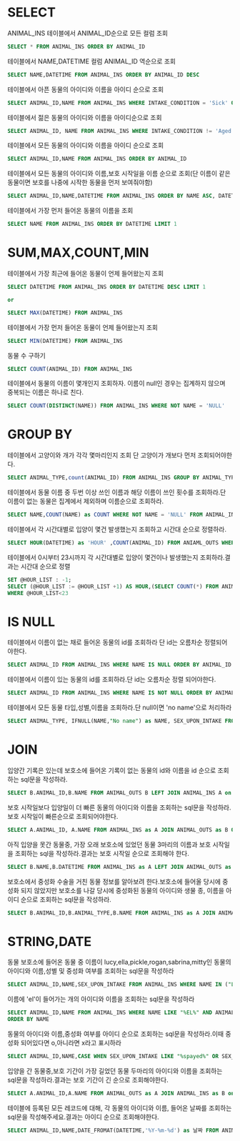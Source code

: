 # SELECT

ANIMAL_INS  테이블에서 ANIMAL_ID순으로 모든 컬럼 조회

```SQL
SELECT * FROM ANIMAL_INS ORDER BY ANIMAL_ID

```

테이블에서 NAME,DATETIME 컬럼 ANIMAL_ID 역순으로 조회

```SQL
SELECT NAME,DATETIME FROM ANIMAL_INS ORDER BY ANIMAL_ID DESC
```

테이블에서 아픈 동물의 아이디와 이름을 아이디 순으로 조회

```SQL
SELECT ANIMAL_ID,NAME FROM ANIMAL_INS WHERE INTAKE_CONDITION = 'Sick' ORDER BY ANIMAL_ID
```

테이블에서 젊은 동물의 아이디와 이름을 아이디순으로 조회
```SQL
SELECT ANIMAL_ID, NAME FROM ANIMAL_INS WHERE INTAKE_CONDITION != 'Aged' ORDER BY ANIMAL_ID
```

테이블에서 모든 동물의 아이디와 이름을 아이디 순으로 조회

```SQL
SELECT ANIMAL_ID,NAME FROM ANIMAL_INS ORDER BY ANIMAL_ID
```

테이블에서 모든 동물의 아이디와 이름,보호 시작일을 이름 순으로 조회(단 이름이 같은 동물이면 보호를 나중에 시작한 동물을 먼저 보여줘야함)

```SQL
SELECT ANIMAL_ID,NAME,DATETIME FROM ANIMAL_INS ORDER BY NAME ASC, DATETIME DESC
```

테이블에서 가장 먼저 들어온 동물의 이름을 조회

```SQL
SELECT NAME FROM ANIMAL_INS ORDER BY DATETIME LIMIT 1
```
# SUM,MAX,COUNT,MIN
테이블에서 가장 최근에 들어온 동물이 언제 들어왔는지 조회
```SQL
SELECT DATETIME FROM ANIMAL_INS ORDER BY DATETIME DESC LIMIT 1

or

SELECT MAX(DATETIME) FROM ANIMAL_INS

```

테이블에서 가장 먼저 들어온 동물이 언제 들어왔는지 조회

```SQL
SELECT MIN(DATETIME) FROM ANIMAL_INS
```

동물 수 구하기
```SQL
SELECT COUNT(ANIMAL_ID) FROM ANIMAL_INS
```
테이블에서 동물의 이름이 몇개인지 조회하자. 이름이 null인 경우는 집계하지 않으며 중복되는 이름은 하나로 친다.
```SQL
SELECT COUNT(DISTINCT(NAME)) FROM ANIMAL_INS WHERE NOT NAME = 'NULL'
``` 

# GROUP BY
테이블에서 고양이와 개가 각각 몇마리인지 조회
단 고양이가 개보다 먼저 조회되어야한다.
```SQL
SELECT ANIMAL_TYPE,count(ANIMAL_ID) FROM ANIMAL_INS GROUP BY ANIMAL_TYPE ORDER BY ANIMAL_TYPE ASC
```

테이블에서 동물 이름 중 두번 이상 쓰인 이름과 해당 이름이 쓰인 횟수를 조회하라.단 이름이 없는 동물은 집계에서 제외하며 이름순으로 조회하라.

```SQL
SELECT NAME,COUNT(NAME) as COUNT WHERE NOT NAME = 'NULL' FROM ANIMAL_INS GROUP BY NAME HAVING COUNT > 1 ORDER BY NAME
```

테이블에서 각 시간대별로 입양이 몇건 발생했는지 조회하고 시간대 순으로 정렬하라.
```SQL
SELECT HOUR(DATETIME) as 'HOUR' ,COUNT(ANIMAL_ID) FROM ANIAML_OUTS WHERE HOUR(DATETIME)>=9 and HOUR(DATETIME)<20 GROUP BY HOUR ORDER BY HOUR
```

테이블에서 0시부터 23시까지 각 시간대별로 입양이 몇건이나 발생했는지 조회하라.결과는 시간대 순으로 정렬
```SQL
SET @HOUR_LIST : -1;
SELECT (@HOUR_LIST := @HOUR_LIST +1) AS HOUR,(SELECT COUNT(*) FROM ANIMAL_OUTS WHERE HOUR(DATETIME) = @HOUR_LIST) AS COUNT FROM ANIMAL_OUTS
WHERE @HOUR_LIST<23
```



# IS NULL
테이블에서 이름이 없는 채로 들어온 동물의 id를 조회하라 단 id는 오름차순 정렬되어야한다.

```SQL
SELECT ANIMAL_ID FROM ANIMAL_INS WHERE NAME IS NULL ORDER BY ANIMAL_ID
```

테이블에서 이름이 있는 동물의 id를 조회하라.단 id는 오름차순 정렬 되어야한다.

```SQL
SELECT ANIMAL_ID FROM ANIMAL_INS WHERE NAME IS NOT NULL ORDER BY ANIMAL_ID
```
테이블에서 모든 동물 타입,성별,이름을 조회하라.단 null이면 'no name'으로 처리하라
```SQL
SELECT ANIMAL_TYPE, IFNULL(NAME,"No name") as NAME, SEX_UPON_INTAKE FROM ANIMAL_INS 
```

# JOIN
입양간 기록은 있는데 보호소에 들어온 기록이 없는 동물의 id와 이름을 id 순으로 조회하는 sql문을 작성하라.
```SQL
SELECT B.ANIMAL_ID,B.NAME FROM ANIMAL_OUTS B LEFT JOIN ANIMAL_INS A on B.ANIMAL_ID = A.ANIMAL_ID WHERE A.ANIMAL_ID IS NULL
```

보호 시작일보다 입양일이 더 빠른 동물의 아이디와 이름을 조회하는 sql문을 작성하라.보호 시작일이 빠른순으로 조회되어야한다.
```SQL
SELECT A.ANIMAL_ID, A.NAME FROM ANIMAL_INS as A JOIN ANIMAL_OUTS as B ON A.ANIMAL_ID = B.ANIMAL_ID where B.DATETIME<A.DATETIME ORDER BY A.DATETIME
```

아직 입양을 못간 동물중, 가장 오래 보호소에 있었던 동물 3마리의 이름과 보호 시작일을 조회하는 sql을 작성하라.결과는 보호 시작일 순으로 조회해야 한다.
```SQL
SELECT B.NAME,B.DATETIME FROM ANIMAL_INS as A LEFT JOIN ANIMAL_OUTS as B on A.ANIMAL_ID = B.ANIMAL_ID where B.ANIMAL_ID IS NULL ORDER BY A.DATETIME LIMIT 3
```

보호소에서 중성화 수술을 거친 동물 정보를 알아보려 한다.보호소에 들어올 당시에 중성화 되지 않았지만 보호소를 나갈 당시에 중성화된 동물의 아이디와 생물 종, 이름을 아이디 순으로 조회하는 sql문을 작성하라.

```SQL
SELECT B.ANIMAL_ID,B.ANIMAL_TYPE,B.NAME FROM ANIMAL_INS as A JOIN ANIMAL_OUTS as B on A.ANIMAL_ID = B.ANIMAL_ID where A.SEX_UPON_INTAKE != B.SEX_UPON_OUTCOME ORDER BY B.ANIMAL_ID
```

# STRING,DATE

동물 보호소에 들어온 동물 중 이름이 lucy,ella,pickle,rogan,sabrina,mitty인 동물의 아이디와 이름,성별 및 중성화 여부를 조회하는 sql문을 작성하라

```SQL
SELECT ANIMAL_ID,NAME,SEX_UPON_INTAKE FROM ANIMAL_INS WHERE NAME IN ("Lucy","Ella","Pickle","Rogan","Sabrina","Mitty") ORDER BY ANIMAL_ID
```

이름에 'el'이 들어가는 개의 아이디와 이름을 조회하는 sql문을 작성하라

```SQL
SELECT ANIMAL_ID,NAME FROM ANIMAL_INS WHERE NAME LIKE "%EL%" AND ANIMAL_TYPE = "Dog"
ORDER BY NAME
```

동물의 아이디와 이름,중성화 여부를 아이디 순으로 조회하는 sql문을 작성하라.이때 중성화 되어있다면 o,아니라면 x라고 표시하라

```SQL
SELECT ANIMAL_ID,NAME,CASE WHEN SEX_UPON_INTAKE LIKE "%spayed%" OR SEX_UPON_INTAKE LIKE "%neutered%" THEN "O" Else "X" END AS "중성화" FROM ANIMAL_INS
```

입양을 간 동물중,보호 기간이 가장 길었던 동물 두마리의 아이디와 이름을 조회하는 sql문을 작성하라.결과는 보호 기간이 긴 순으로 조회해야한다.

```SQL
SELECT A.ANIMAL_ID,A.NAME FROM ANIMAL_OUTS as A JOIN ANIMAL_INS as B on A.ANIMAL_ID = B.ANIMAL_ID ORDER BY DATEDIFF(A.DATETIME,B.DATETIME) DESC LIMIT 2
```

테이블에 등록된 모든 레코드에 대해, 각 동물의 아이디와 이름, 들어온 날짜를 조회하는 sql문을 작성해주세요.결과는 아이디 순으로 조회해야한다.

```SQL
SELECT ANIMAL_ID,NAME,DATE_FROMAT(DATETIME,'%Y-%m-%d') as 날짜 FROM ANIMAL_INS ORDER BY ANIMAL_ID
```